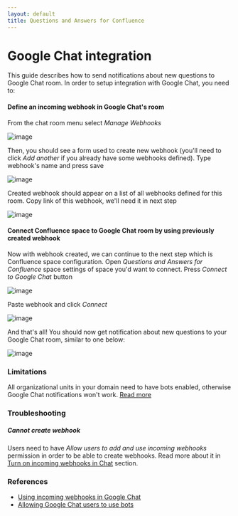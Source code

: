 ```yaml
---
layout: default
title: Questions and Answers for Confluence
---
```


# Google Chat integration

This guide describes how to send notifications about new questions to Google Chat room.
In order to setup integration with Google Chat, you need to:

#### Define an incoming webhook in Google Chat's room

From the chat room menu select _Manage Webhooks_

![image](https://user-images.githubusercontent.com/731629/89202017-a35e9080-d5b2-11ea-985b-c3d66bd1ea78.png)

Then, you should see a form used to create new webhook (you'll need to click _Add another_ if you already have some webhooks defined). Type webhook's name and press save 

![image](https://user-images.githubusercontent.com/731629/89202322-0ea86280-d5b3-11ea-8197-397294cdd24f.png)


Created webhook should appear on a list of all webhooks defined for this room. Copy link of this webhook, we'll need it in next step

![image](https://user-images.githubusercontent.com/731629/89202430-37305c80-d5b3-11ea-90ef-249cd152817b.png)


#### Connect Confluence space to Google Chat room by using previously created webhook

Now with webhook created, we can continue to the next step which is Confluence space configuration. 
Open _Questions and Answers for Confluence_ space settings of space you'd want to connect. Press _Connect to Google Chat_ button

![image](https://user-images.githubusercontent.com/731629/89202918-fe44b780-d5b3-11ea-88fa-237e9c71f656.png)

Paste webhook and click _Connect_

![image](https://user-images.githubusercontent.com/731629/89203038-2cc29280-d5b4-11ea-88cd-94f300470817.png)

And that's all! You should now get notification about new questions to your Google Chat room, similar to one below:

![image](https://user-images.githubusercontent.com/731629/89203124-511e6f00-d5b4-11ea-85b7-96ef9a33ce22.png)

### Limitations 

All organizational units in your domain need to have bots enabled, otherwise Google Chat notifications won't work. 
[Read more](https://developers.google.com/hangouts/chat/how-tos/webhooks#limitations)

### Troubleshooting

##### Cannot create webhook
Users need to have _Allow users to add and use incoming webhooks_ permission in order to be able to create webhooks. 
Read more about it in [Turn on incoming webhooks in Chat](https://support.google.com/a/answer/7651360) section.


### References

* [Using incoming webhooks in Google Chat](https://developers.google.com/hangouts/chat/how-tos/webhooks)
* [Allowing Google Chat users to use bots](https://support.google.com/a/answer/7651360)

